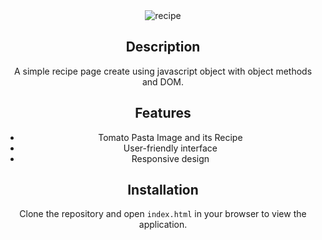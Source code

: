 <div align="center">
  <img src="https://nkb-backend-media-static-tenxiitian.s3.ap-south-1.amazonaws.com/tenxiitian_prod/programs/Tech+Programs/frontend-content/ccbp/coding-practice-questions/dynamic-webapps/recipe-md-v1.png" alt="recipe" style="max-width: 70%;">

## Description

A simple recipe page create using javascript object with object methods and DOM.

## Features

- Tomato Pasta Image and its Recipe
- User-friendly interface
- Responsive design

## Installation

Clone the repository and open `index.html` in your browser to view the application.
